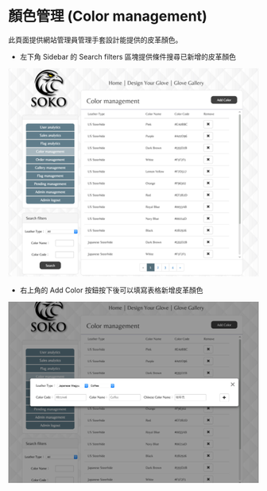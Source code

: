 # 顏色管理 (Color management)
此頁面提供網站管理員管理手套設計能提供的皮革顏色。  
* 左下角 Sidebar 的 Search filters 區塊提供條件搜尋已新增的皮革顏色

<img src='/src/images/color_management.png' />

* 右上角的 Add Color 按鈕按下後可以填寫表格新增皮革顏色

<img src='/src/images/color_management_add.png' />
